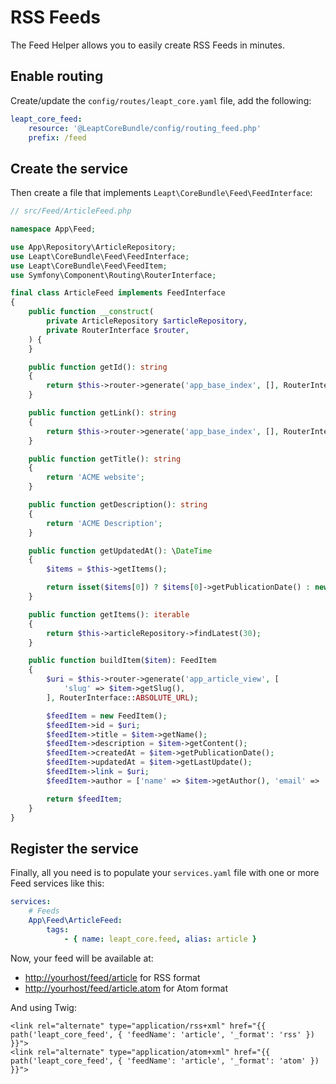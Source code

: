 # RSS Feeds

The Feed Helper allows you to easily create RSS Feeds in minutes.

## Enable routing

Create/update the `config/routes/leapt_core.yaml` file, add the following:

```yaml
leapt_core_feed:
    resource: '@LeaptCoreBundle/config/routing_feed.php'
    prefix: /feed
```

## Create the service

Then create a file that implements `Leapt\CoreBundle\Feed\FeedInterface`:

```php
// src/Feed/ArticleFeed.php

namespace App\Feed;

use App\Repository\ArticleRepository;
use Leapt\CoreBundle\Feed\FeedInterface;
use Leapt\CoreBundle\Feed\FeedItem;
use Symfony\Component\Routing\RouterInterface;

final class ArticleFeed implements FeedInterface
{
    public function __construct(
        private ArticleRepository $articleRepository,
        private RouterInterface $router,
    ) {
    }

    public function getId(): string
    {
        return $this->router->generate('app_base_index', [], RouterInterface::ABSOLUTE_URL);
    }

    public function getLink(): string
    {
        return $this->router->generate('app_base_index', [], RouterInterface::ABSOLUTE_URL);
    }

    public function getTitle(): string
    {
        return 'ACME website';
    }

    public function getDescription(): string
    {
        return 'ACME Description';
    }

    public function getUpdatedAt(): \DateTime
    {
        $items = $this->getItems();

        return isset($items[0]) ? $items[0]->getPublicationDate() : new \DateTime();
    }

    public function getItems(): iterable
    {
        return $this->articleRepository->findLatest(30);
    }

    public function buildItem($item): FeedItem
    {
        $uri = $this->router->generate('app_article_view', [
            'slug' => $item->getSlug(),
        ], RouterInterface::ABSOLUTE_URL);

        $feedItem = new FeedItem();
        $feedItem->id = $uri;
        $feedItem->title = $item->getName();
        $feedItem->description = $item->getContent();
        $feedItem->createdAt = $item->getPublicationDate();
        $feedItem->updatedAt = $item->getLastUpdate();
        $feedItem->link = $uri;
        $feedItem->author = ['name' => $item->getAuthor(), 'email' => 'acme@website.com'];

        return $feedItem;
    }
}

```

## Register the service

Finally, all you need is to populate your `services.yaml` file with one or more Feed services like this:

```yaml
services:
    # Feeds
    App\Feed\ArticleFeed:
        tags:
            - { name: leapt_core.feed, alias: article }
```

Now, your feed will be available at:

- <http://yourhost/feed/article> for RSS format
- <http://yourhost/feed/article.atom> for Atom format

And using Twig:

```twig
<link rel="alternate" type="application/rss+xml" href="{{ path('leapt_core_feed', { 'feedName': 'article', '_format': 'rss' }) }}">
<link rel="alternate" type="application/atom+xml" href="{{ path('leapt_core_feed', { 'feedName': 'article', '_format': 'atom' }) }}">
```
